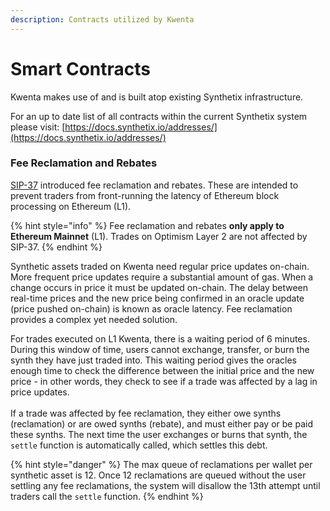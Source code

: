 ```yaml
---
description: Contracts utilized by Kwenta
---
```


# Smart Contracts

Kwenta makes use of and is built atop existing Synthetix infrastructure.

For an up to date list of all contracts within the current Synthetix system please visit: [https://docs.synthetix.io/addresses/](https://docs.synthetix.io/addresses/)

### Fee Reclamation and Rebates

[SIP-37](https://sips.synthetix.io/sips/sip-37) introduced fee reclamation and rebates. These are intended to prevent traders from front-running the latency of Ethereum block processing on Ethereum (L1).&#x20;

{% hint style="info" %}
Fee reclamation and rebates **only apply to Ethereum Mainnet** (L1). Trades on Optimism Layer 2 are not affected by SIP-37.
{% endhint %}

Synthetic assets traded on Kwenta need regular price updates on-chain. More frequent price updates require a substantial amount of gas. When a change occurs in price it must be updated on-chain. The delay between real-time prices and the new price being confirmed in an oracle update (price pushed on-chain) is known as oracle latency. Fee reclamation provides a complex yet needed solution.

For trades executed on L1 Kwenta, there is a waiting period of 6 minutes. During this window of time, users cannot exchange, transfer, or burn the synth they have just traded into. This waiting period gives the oracles enough time to check the difference between the initial price and the new price - in other words, they check to see if a trade was affected by a lag in price updates.\
\
If a trade was affected by fee reclamation, they either owe synths (reclamation) or are owed synths (rebate), and must either pay or be paid these synths. The next time the user exchanges or burns that synth, the `settle` function is automatically called, which settles this debt.&#x20;

{% hint style="danger" %}
The max queue of reclamations per wallet per synthetic asset is 12. Once 12 reclamations are queued without the user settling any fee reclamations, the system will disallow the 13th attempt until traders call the `settle` function.
{% endhint %}
